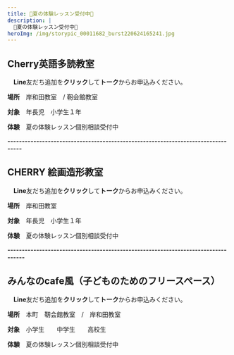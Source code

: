 ```yaml
---
title: 🍒夏の体験レッスン受付中🍒
description: |
  🍒夏の体験レッスン受付中🍒
heroImg: /img/storypic_00011682_burst220624165241.jpg
---
```

## Cherry英語多読教室  

　**Line**友だち追加を**クリック**して**トーク**からお申込みください。

**場所**　岸和田教室　/   靭会館教室　

**対象**　年長児　小学生１年　　

**体験**　夏の体験レッスン個別相談受付中

**\---------------------------------------------------------------------------------**

## CHERRY 絵画造形教室

　**Line**友だち追加を**クリック**して**トーク**からお申込みください。

**場所**　岸和田教室

**対象**　年長児　小学生１年　　

**体験**　夏の体験レッスン個別相談受付中

**\----------------------------------------------------------------------------------**

 ## みんなのcafe風（子どものためのフリースペース）

　**Line**友だち追加を**クリック**して**トーク**からお申込みください。

**場所**　本町　靭会館教室　/　岸和田教室

**対象**　小学生　　中学生　　高校生

**体験**　夏の体験レッスン個別相談受付中